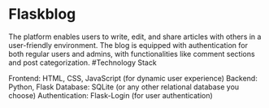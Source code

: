 # Flaskblog
The platform enables users to write, edit, and share articles with others in a user-friendly environment. The blog is equipped with authentication for both regular users and admins, with functionalities like comment sections and post categorization.
#Technology Stack

Frontend: HTML, CSS, JavaScript (for dynamic user experience)
Backend: Python, Flask
Database: SQLite (or any other relational database you choose)
Authentication: Flask-Login (for user authentication)

